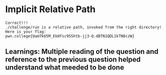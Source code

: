 # Implicit Relative Path


``` ./challenge/run
Correct!!!
./challenge/run is a relative path, invoked from the right directory!
Here is your flag:
pwn.college{UamTk65M_EkHfsc95Shtb-jj3-Q.dBTN1QDL1kTN0czW}
```
## Learnings: Multiple reading of the question and reference to the previous question helped understand what meeded to be done
